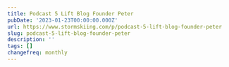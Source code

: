 ```yaml
---
title: Podcast 5 Lift Blog Founder Peter
pubDate: '2023-01-23T00:00:00.000Z'
url: https://www.stormskiing.com/p/podcast-5-lift-blog-founder-peter
slug: podcast-5-lift-blog-founder-peter
description: ''
tags: []
changefreq: monthly
---
```


<!-- Add post content below -->
